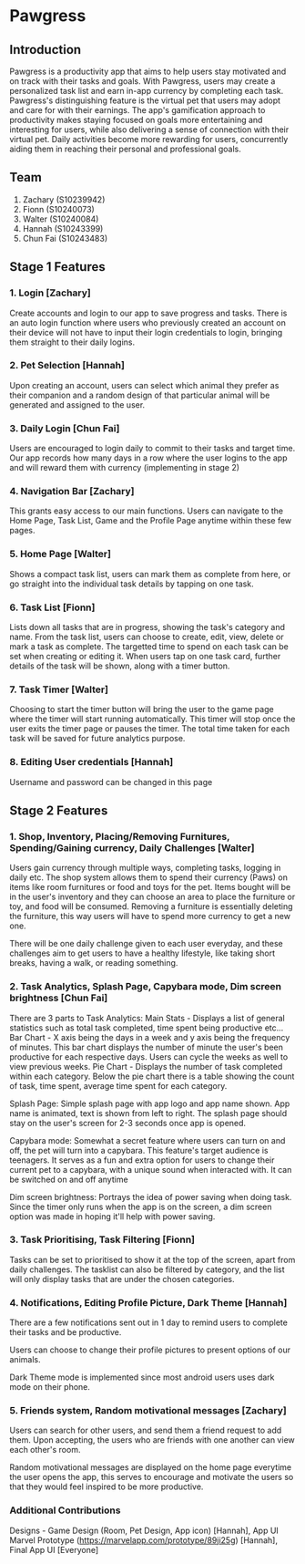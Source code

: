 # Pawgress
## Introduction
Pawgress is a productivity app that aims to help users stay motivated and on track with their tasks and goals. With Pawgress, users may create a personalized task list and earn in-app currency by completing each task. Pawgress's distinguishing feature is the virtual pet that users may adopt and care for with their earnings. The app's gamification approach to productivity makes staying focused on goals more entertaining and interesting for users, while also delivering a sense of connection with their virtual pet. Daily activities become more rewarding for users, concurrently aiding them in reaching their personal and professional goals.
## Team
1. Zachary (S10239942)
2. Fionn (S10240073)
3. Walter (S10240084)
4. Hannah (S10243399)
5. Chun Fai (S10243483)

## Stage 1 Features
### 1. Login [Zachary]
Create accounts and login to our app to save progress and tasks. There is an auto login function where users who previously created an account on their device will not have to input their login credentials to login, bringing them straight to their daily logins.

### 2. Pet Selection [Hannah]
Upon creating an account, users can select which animal they prefer as their companion and a random design of that particular animal will be generated and assigned to the user.

### 3. Daily Login [Chun Fai]
Users are encouraged to login daily to commit to their tasks and target time. Our app records how many days in a row where the user logins to the app and will reward them with currency (implementing in stage 2)

### 4. Navigation Bar [Zachary]
This grants easy access to our main functions. Users can navigate to the Home Page, Task List, Game and the Profile Page anytime within these few pages.

### 5. Home Page [Walter]
Shows a compact task list, users can mark them as complete from here, or go straight into the individual task details by tapping on one task.

### 6. Task List [Fionn]
Lists down all tasks that are in progress, showing the task's category and name. From the task list, users can choose to create, edit, view, delete or mark a task as complete. The targetted time to spend on each task can be set when creating or editing it. When users tap on one task card, further details of the task will be shown, along with a timer button.

### 7. Task Timer [Walter]
Choosing to start the timer button will bring the user to the game page where the timer will start running automatically. This timer will stop once the user exits the timer page or pauses the timer. The total time taken for each task will be saved for future analytics purpose.

### 8. Editing User credentials [Hannah]
Username and password can be changed in this page

## Stage 2 Features
### 1. Shop, Inventory, Placing/Removing Furnitures, Spending/Gaining currency, Daily Challenges [Walter]
Users gain currency through multiple ways, completing tasks, logging in daily etc. The shop system allows them to spend their currency (Paws) on items like room furnitures or food and toys for the pet. Items bought will be in the user's inventory and they can choose an area to place the furniture or toy, and food will be consumed. Removing a furniture is essentially deleting the furniture, this way users will have to spend more currency to get a new one.

There will be one daily challenge given to each user everyday, and these challenges aim to get users to have a healthy lifestyle, like taking short breaks, having a walk, or reading something.

### 2. Task Analytics, Splash Page, Capybara mode, Dim screen brightness [Chun Fai]
There are 3 parts to Task Analytics:
Main Stats - Displays a list of general statistics such as total task completed, time spent being productive etc...
Bar Chart - X axis being the days in a week and y axis being the frequency of minutes. This bar chart displays the number of minute the user's been productive for each respective days. 
            Users can cycle the weeks as well to view previous weeks.
Pie Chart - Displays the number of task completed within each category. Below the pie chart there is a table showing the count of task, time spent, average time spent for each category.

Splash Page: Simple splash page with app logo and app name shown. App name is animated, text is shown from left to right. The splash page should stay on the user's screen for 2-3 seconds once app is opened.

Capybara mode: Somewhat a secret feature where users can turn on and off, the pet will turn into a capybara. This feature's target audience is teenagers. It serves as a fun and extra option for users to
               change their current pet to a capybara, with a unique sound when interacted with. It can be switched on and off anytime

Dim screen brightness: Portrays the idea of power saving when doing task. Since the timer only runs when the app is on the screen, a dim screen option was made in hoping it'll help with power saving.

### 3. Task Prioritising, Task Filtering [Fionn]
Tasks can be set to prioritised to show it at the top of the screen, apart from daily challenges. The tasklist can also be filtered by category, and the list will only display tasks that are under the chosen categories.

### 4. Notifications, Editing Profile Picture, Dark Theme [Hannah]
There are a few notifications sent out in 1 day to remind users to complete their tasks and be productive.

Users can choose to change their profile pictures to present options of our animals.

Dark Theme mode is implemented since most android users uses dark mode on their phone.

### 5. Friends system, Random motivational messages [Zachary]
Users can search for other users, and send them a friend request to add them. Upon accepting, the users who are friends with one another can view each other's room. 

Random motivational messages are displayed on the home page everytime the user opens the app, this serves to encourage and motivate the users so that they would feel inspired to be more productive.

### Additional Contributions
Designs - Game Design (Room, Pet Design, App icon) [Hannah], App UI Marvel Prototype (https://marvelapp.com/prototype/89ji25g) [Hannah], Final App UI [Everyone]
